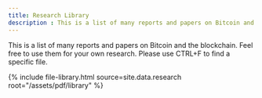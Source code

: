 ```yaml
---
title: Research Library
description : This is a list of many reports and papers on Bitcoin and the blockchain.
---
```


This is a list of many reports and papers on Bitcoin and the blockchain. Feel free to use them for your own research. Please use CTRL+F to find a specific file.

{% include file-library.html source=site.data.research root="/assets/pdf/library" %}
